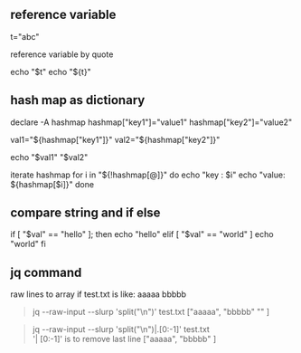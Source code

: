 
## reference variable
t="abc"

reference variable by quote

echo "$t"
echo "${t}"

## hash map as dictionary
declare -A hashmap
hashmap["key1"]="value1"
hashmap["key2"]="value2"

val1="${hashmap["key1"]}"
val2="${hashmap["key2"]}"

echo "$val1" "$val2"

iterate hashmap
for i in "${!hashmap[@]}"
do
  echo "key  : $i"
  echo "value: ${hashmap[$i]}"
done

## compare string and if else

if [ "$val" == "hello" ]; then
	echo "hello"
elif [ "$val" == "world" ]
    echo "world"
fi


## jq command
raw lines to array
if test.txt is like:
    aaaaa
	bbbbb
	
> jq --raw-input --slurp 'split("\n")' test.txt
   ["aaaaa",
   "bbbbb"
   ""
   ]
   
> jq --raw-input --slurp 'split("\n")|.[0:-1]' test.txt   
   '| [0:-1]' is to remove last line 
   ["aaaaa",
   "bbbbb"
   ]
    
